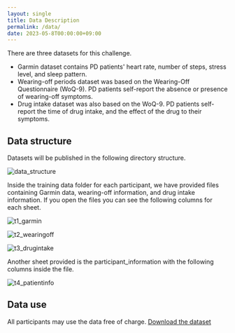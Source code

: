 ```yaml
---
layout: single
title: Data Description
permalink: /data/
date: 2023-05-8T00:00:00+09:00
---
```

There are three datasets for this challenge.
- Garmin dataset contains PD patients' heart rate, number of steps, stress level, and sleep pattern.
- Wearing-off periods dataset was based on the Wearing-Off Questionnaire (WoQ-9). PD patients self-report the absence or presence of wearing-off symptoms.
- Drug intake dataset was also based on the WoQ-9. PD patients self-report the time of drug intake, and the effect of the drug to their symptoms.


## Data structure
Datasets will be published in the following directory structure.

![data_structure](/challenge2023/assets/images/data_structure.png)

Inside the training data folder for each participant, we have provided files containing Garmin data, wearing-off information, and drug intake information.
If you open the files you can see the following columns for each sheet.

![t1_garmin](/challenge2023/assets/images/t1_garmin.png)

![t2_wearingoff](/challenge2023/assets/images/t2_wearingoff.png)

![t3_drugintake](/challenge2023/assets/images/t3_drugintake.png)

Another sheet provided is the participant_information with the following columns inside the file.

![t4_patientinfo](/challenge2023/assets/images/t4_patientinfo.png)

## Data use
All participants may use the data free of charge. [Download the dataset](https://ieee-dataport.org/competitions/5th-abc-challenge-forecasting-parkinsons-disease-patients-wearing-phenomenon-datasets)

<!-- 
In the accelerometer data folder, the data is not split. So if you want to utilize it you can match it with your train and test care record file to split them as shown in the tutorial.

<p>
  <img src="/challenge2022/assets/images/Accelerometer.png" width="300" class="center"/>
</p>

If you open the files you can see that the data contains: subject_id(nurse/caregiver), datetime(timestamp), and triaxial sensor data (x,y, and z).

![Accel_sheet](/challenge2022/assets/images/Accel_sheet.png)

In the care record data folder, we provided the separated care record data as shown in the table.

<p>
  <img src="/challenge2022/assets/images/Care_record_folder.png" width="300" class="center"/>
</p>


In the test data folder, we have provided each day's data for each user. If you open the files you can see that the data contains: id (label id), user_id(nurse/caregiver), activity_type_id(unique id for each activity type), activity_type (activity name), target_id (patients), activity2user_id, start and finish timestamp of the activity and year-month-date-hour timestamp.

<p>
  <img src="/challenge2022/assets/images/test_data_sheet.png" width="900" class="center"/>
</p>

If you want you can match it with the accelerometer data that was provided. Participants should note that the start and finish time at the care record file may differ from the datetime at the accelerometer file due to the different time zone settings.

Participants are required to propose their pipelines, predict and submit the activity label for the testing dataset as shown in the  [tutorial](https://colab.research.google.com/drive/1euqLhhsb21bbOETWMY9DkUcue6t33j1j?usp=sharing). The test submission folder contains test time stamps that you need to predict for each user. The files contain time stamps, and activity_type_ids and the columns are filled up with zero as shown in Table 3 below.

![Table3](/challenge2022/assets/images/Table3.png)

The participants are required to put 1 in place of 0 when the activity is supposed to happen and regenerate the files. Please make sure to maintain the shape same as the provided files(any changes that occurred in the submission are not the liability of the organizers, please make sure that there is no difference in shape and activity_type_id  with the given file)



## Result Submission
Please submit your results via the submission form. [Access the Submission Form here](https://forms.gle/cDEhfHQjiSGKP5Zh6)


<!-- 
![Table1](/challenge2022/assets/images/Table1.png)
![TrainData](/challenge2022/assets/images/TrainData.png)
![Accelerometer](/challenge2022/assets/images/Accelerometer.png)
![Accel_sheet](/challenge2022/assets/images/Accel_sheet.png)
![Care_record_folder](/challenge2022/assets/images/Care_record_folder.png)
![Care_rec_sheet](/challenge2022/assets/images/Care_rec_sheet.png)
![Test_data](/challenge2022/assets/images/Test_data.png)
![test_data_sheet](/challenge2022/assets/images/test_data_sheet.png)


Here A1, A2, A3, and A4 represents the activity_type_id and year-month-date-hour column values should be same the values given in the text file(any changes occurred in the submission is not the liability of the organizers, please make sure that there is no difference in the timestamp with the given file). The 1 shown in table 3 defines that that activity occurred in that certain hour. More explanations can be found in the tutorial.


If you open the files you can see that the data contains: id (label id), user_id(nurse/caregiver), activity_type_id(unique id for each activity type), activity_type (activity name), target_id (patients), activity2user_id, start and finish timestamp of the activity and year-month-date-hour timestamp.

<p>
  <img src="/challenge2022/assets/images/Care_rec_sheet.png" width="850" class="center"/>
</p>

The accelerometer data has been collected using one smartphone carried by subjects, which are caregivers and nurses, when they were conducting daily works at a healthcare facility. The smartphone was carried in an arbitrary position such as a pocket. There are a total of 27 activities divided into 4 groups. All the activities are listed per category below.

<style>
tr,
td {
    border: none;
}

</style>
<table style="border: none">
  <tr>
    <th style="text-align: left"><h3>Activities of direct care</h3></th>
  </tr>
    <tr><td>1: Vital</td></tr>
    <tr><td>7: Morning gathering/ exercises</td></tr>
    <tr><td>13: Family/guest response</td></tr>
    <tr><td>2: Meal/medication</td></tr>
    <tr><td>8: Rehabilitation / recreation</td></tr>
    <tr><td>14: Outing response</td></tr>
    <tr><td>3: Oral care</td></tr>
    <tr><td>9: Morning care</td></tr>
    <tr><td>19: Get up assistance</td></tr>
    <tr><td>4: Excretion</td></tr>
    <tr><td>10: Daytime user response</td></tr>
    <tr><td>20: Change dressing assistance</td></tr>
    <tr><td>5: Bathing/wiping</td></tr>
    <tr><td>11: Night care</td></tr>
    <tr><td>21: Washing assistance</td></tr>
    <tr><td>6: Treatment</td></tr>
    <tr><td>12: Nighttime user response</td></tr>
    <tr><td>27: Emergency response such as accident</td></tr>
</table>



<table>
  <tr>
    <th style="text-align: left"><h3>Documentation/Communication activities</h3></th>
  </tr>
    <tr><td>17: Handwriting recording</td></tr>
    <tr><td>22: Doctor visit correspondence</td></tr>
    <tr><td>25: Family/doctor contact</td></tr>
    <tr><td>18: Delegating/meeting</td></tr>
</table>





## Test Data Setting
This dataset was used in our previous work, titled [“Integrating Activity Recognition and Nursing Care Records: The System, Deployment, and a Verification Study”](https://dl.acm.org/doi/abs/10.1145/3351244). The authors of this work proposed a theory that  extension of start and ending time of the activities can increase the prediction rate. The reason behind the theory is that many of the nurses provided the labels before or after completing an activity. In the paper they verified and proved this theory. Following the theory, in the test data the time is extended for both start and end of an activity for 20 minutes. As the time is extended, there are some overlaps for the activity labels for some samples. So, the submission of the participants will be evaluated per activity following the same test setting as the paper. The final score will be calculated by taking the prediction average of all the activities.
--->

